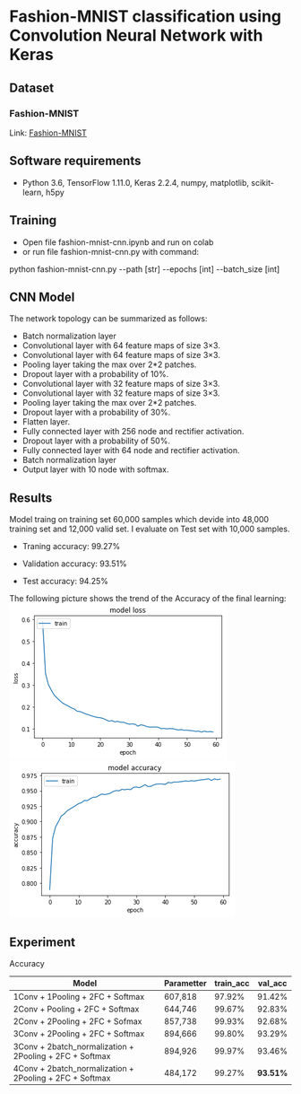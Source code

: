 # Fashion-MNIST classification using Convolution Neural Network with Keras

## Dataset
### Fashion-MNIST
Link: [Fashion-MNIST](https://www.kaggle.com/zalando-research/fashionmnist)

## Software requirements
* Python 3.6, TensorFlow 1.11.0, Keras 2.2.4, numpy, matplotlib, scikit-learn, h5py

## Training
* Open file fashion-mnist-cnn.ipynb and run on colab
* or run file fashion-mnist-cnn.py with command:

python fashion-mnist-cnn.py --path [str] --epochs [int] --batch_size [int]


## CNN Model 
The network topology can be summarized as follows:
- Batch normalization layer
- Convolutional layer with 64 feature maps of size 3×3.
- Convolutional layer with 64 feature maps of size 3×3.
- Pooling layer taking the max over 2*2 patches.
- Dropout layer with a probability of 10%.
- Convolutional layer with 32 feature maps of size 3×3.
- Convolutional layer with 32 feature maps of size 3×3.
- Pooling layer taking the max over 2*2 patches.
- Dropout layer with a probability of 30%.
- Flatten layer.
- Fully connected layer with 256 node and rectifier activation.
- Dropout layer with a probability of 50%.
- Fully connected layer with 64 node and rectifier activation.
- Batch normalization layer
- Output layer with 10 node with softmax.

## Results
Model traing on training set 60,000 samples which devide into 48,000 training set and 12,000 valid set.
I evaluate on Test set with 10,000 samples.

* Traning accuracy: 99.27%

* Validation accuracy: 93.51%

* Test accuracy: 94.25%

The following picture shows the trend of the Accuracy of the final learning:
![alt text](https://github.com/hungho77/fashion-MNIST-cnn-keras/blob/master/image/model%20loss.png)
![alt text](https://github.com/hungho77/fashion-MNIST-cnn-keras/blob/master/image/model%20accuracy.png)

## Experiment
Accuracy

| Model | Parametter | train_acc | val_acc |
| --- | --- | --- | --- |
| 1Conv + 1Pooling + 2FC + Softmax | 607,818  | 97.92% | 91.42% |
| 2Conv + Pooling + 2FC + Softmax | 644,746  | 99.67% | 92.83% |
| 2Conv + 2Pooling + 2FC + Sofmax | 857,738 | 99.93% | 92.68% |
| 3Conv + 2Pooling + 2FC + Softmax | 894,666 | 99.80% | 93.29% |
| 3Conv + 2batch_normalization + 2Pooling + 2FC + Softmax | 894,926 | 99.97% | 93.46% |
| 4Conv + 2batch_normalization + 2Pooling + 2FC + Softmax | 484,172 | 99.27% | **93.51%** |

